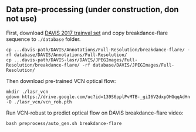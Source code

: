 ## Data pre-processing (under construction, don not use)

First, download [DAVIS 2017 trainval set](https://data.vision.ee.ethz.ch/csergi/share/davis/DAVIS-2017-trainval-Full-Resolution.zip) 
and copy breakdance-flare sequence to `./database` folder.
```
cp ...davis-path/DAVIS/Annotations/Full-Resolution/breakdance-flare/ -rf database/DAVIS/Annotations/Full-Resolution/
cp ...davis-path/DAVIS-lasr/DAVIS/JPEGImages/Full-Resolution/breakdance-flare/ -rf database/DAVIS/JPEGImages/Full-Resolution/
```
Then download pre-trained VCN optical flow:
```
mkdir ./lasr_vcn
gdown https://drive.google.com/uc?id=139S6pplPvMTB-_giI6V2dxpOHGqqAdHn -O ./lasr_vcn/vcn_rob.pth
```
Run VCN-robust to predict optical flow on DAVIS breakdance-flare video:
```
bash preprocess/auto_gen.sh breakdance-flare
```
